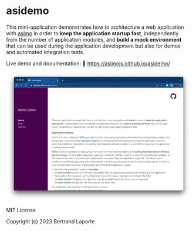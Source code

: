 # asidemo

This mini-application demonstrates how to architecture a web application
with [asimo] in order to **keep the application startup fast**, independently from the number of application modules, and
**build a mock environment** that can be used during the application development but also for demos and automated integration tests.

Live demo and documentation: 🚀 https://asimojs.github.io/asidemo/


![mv](doc/asidemo.jpg?raw=true)


[asimo]:https://github.com/asimojs/asimo

MIT License

Copyright (c) 2023 Bertrand Laporte
